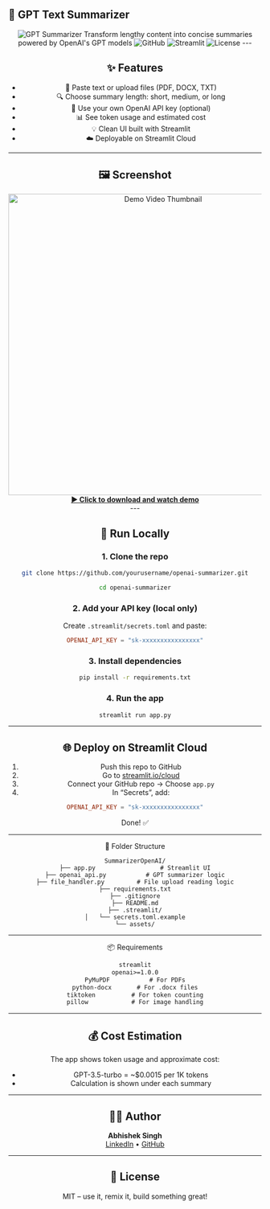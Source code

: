 ## 📑 GPT Text Summarizer

<div align="center">
<img alt="GPT Summarizer" src="https://img.shields.io/badge/GPT-Summarizer-12A87D?style=for-the-badge&amp;logo=openai&amp;logoColor=white">
Transform lengthy content into concise summaries powered by OpenAI's GPT models

<img alt="GitHub" src="https://img.shields.io/badge/View_on-GitHub-181717?style=for-the-badge&amp;logo=github">
<img alt="Streamlit" src="https://img.shields.io/badge/Try_it_on-Streamlit-FF4B4B?style=for-the-badge&amp;logo=streamlit">
<img alt="License" src="https://img.shields.io/badge/License-MIT-yellow.svg?style=for-the-badge">
---

## ✨ Features

- 📄 Paste text or upload files (PDF, DOCX, TXT)
- 🔍 Choose summary length: short, medium, or long
- 🔐 Use your own OpenAI API key (optional)
- 📊 See token usage and estimated cost
- 💡 Clean UI built with Streamlit
- ☁️ Deployable on Streamlit Cloud

---

## 🖼 Screenshot
<div align="center">
  <a href="assets/summarizer(1).mp4" target="_blank">
    <img src="assets/thumbnail.png" alt="Demo Video Thumbnail" width="600"/>
    <br>
    <b>▶️ Click to download and watch demo</b>
  </a>
</div>
---

## 🚀 Run Locally

### 1. Clone the repo

```bash
git clone https://github.com/yourusername/openai-summarizer.git

cd openai-summarizer
```

### 2. Add your API key (local only)

Create `.streamlit/secrets.toml` and paste:

```toml
OPENAI_API_KEY = "sk-xxxxxxxxxxxxxxxx"
```

### 3. Install dependencies

```bash
pip install -r requirements.txt
```

### 4. Run the app

```bash
streamlit run app.py
```

---

## 🌐 Deploy on Streamlit Cloud

1. Push this repo to GitHub
2. Go to [streamlit.io/cloud](https://streamlit.io/cloud)
3. Connect your GitHub repo → Choose `app.py`
4. In “Secrets”, add:

```toml
OPENAI_API_KEY = "sk-xxxxxxxxxxxxxxxx"
```

Done! ✅

---

📁 Folder Structure

```
SummarizerOpenAI/
├── app.py                  # Streamlit UI
├── openai_api.py           # GPT summarizer logic
├── file_handler.py         # File upload reading logic
├── requirements.txt
├── .gitignore
├── README.md
├── .streamlit/
│   └── secrets.toml.example
└── assets/
```

---

📦 Requirements

```txt
streamlit
openai>=1.0.0
PyMuPDF           # For PDFs
python-docx       # For .docx files
tiktoken          # For token counting
pillow            # For image handling
```

---

## 💰 Cost Estimation

The app shows token usage and approximate cost:

- GPT-3.5-turbo = ~$0.0015 per 1K tokens
- Calculation is shown under each summary

---

## 🧑‍💻 Author

<div align="center"> <strong>Abhishek Singh</strong><br> <a href="https://www.linkedin.com/in/abhimattx/">LinkedIn</a> • <a href="https://github.com/abhimattx">GitHub</a> </div>

---

## 📄 License
MIT – use it, remix it, build something great!
